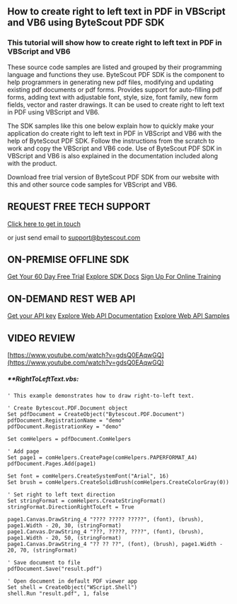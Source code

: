 ## How to create right to left text in PDF in VBScript and VB6 using ByteScout PDF SDK

### This tutorial will show how to create right to left text in PDF in VBScript and VB6

These source code samples are listed and grouped by their programming language and functions they use. ByteScout PDF SDK is the component to help programmers in generating new pdf files, modifying and updating existing pdf documents or pdf forms. Provides support for auto-filling pdf forms, adding text with adjustable font, style, size, font family, new form fields, vector and raster drawings. It can be used to create right to left text in PDF using VBScript and VB6.

The SDK samples like this one below explain how to quickly make your application do create right to left text in PDF in VBScript and VB6 with the help of ByteScout PDF SDK. Follow the instructions from the scratch to work and copy the VBScript and VB6 code. Use of ByteScout PDF SDK in VBScript and VB6 is also explained in the documentation included along with the product.

Download free trial version of ByteScout PDF SDK from our website with this and other source code samples for VBScript and VB6.

## REQUEST FREE TECH SUPPORT

[Click here to get in touch](https://bytescout.zendesk.com/hc/en-us/requests/new?subject=ByteScout%20PDF%20SDK%20Question)

or just send email to [support@bytescout.com](mailto:support@bytescout.com?subject=ByteScout%20PDF%20SDK%20Question) 

## ON-PREMISE OFFLINE SDK 

[Get Your 60 Day Free Trial](https://bytescout.com/download/web-installer?utm_source=github-readme)
[Explore SDK Docs](https://bytescout.com/documentation/index.html?utm_source=github-readme)
[Sign Up For Online Training](https://academy.bytescout.com/)


## ON-DEMAND REST WEB API

[Get your API key](https://pdf.co/documentation/api?utm_source=github-readme)
[Explore Web API Documentation](https://pdf.co/documentation/api?utm_source=github-readme)
[Explore Web API Samples](https://github.com/bytescout/ByteScout-SDK-SourceCode/tree/master/PDF.co%20Web%20API)

## VIDEO REVIEW

[https://www.youtube.com/watch?v=gdsQ0EAqwGQ](https://www.youtube.com/watch?v=gdsQ0EAqwGQ)




<!-- code block begin -->

##### ****RightToLeftText.vbs:**
    
```
' This example demonstrates how to draw right-to-left text.

' Create Bytescout.PDF.Document object
Set pdfDocument = CreateObject("Bytescout.PDF.Document")
pdfDocument.RegistrationName = "demo"
pdfDocument.RegistrationKey = "demo"

Set comHelpers = pdfDocument.ComHelpers

' Add page
Set page1 = comHelpers.CreatePage(comHelpers.PAPERFORMAT_A4)
pdfDocument.Pages.Add(page1)

Set font = comHelpers.CreateSystemFont("Arial", 16)
Set brush = comHelpers.CreateSolidBrush(comHelpers.CreateColorGray(0))

' Set right to left text direction
Set stringFormat = comHelpers.CreateStringFormat()
stringFormat.DirectionRightToLeft = True

page1.Canvas.DrawString_4 "???? ????? ?????", (font), (brush), page1.Width - 20, 30, (stringFormat)
page1.Canvas.DrawString_4 "???, ?????, ????", (font), (brush), page1.Width - 20, 50, (stringFormat)
page1.Canvas.DrawString_4 "?? ?? ??", (font), (brush), page1.Width - 20, 70, (stringFormat)

' Save document to file
pdfDocument.Save("result.pdf")

' Open document in default PDF viewer app
Set shell = CreateObject("WScript.Shell")
shell.Run "result.pdf", 1, false

```

<!-- code block end -->
